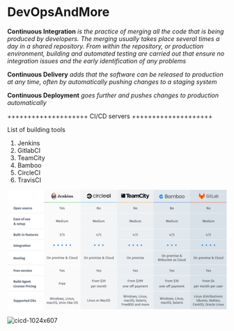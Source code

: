 # DevOpsAndMore

**Continuous Integration** *is the practice of merging all the code that is being produced by developers. The merging usually takes place several times a day in a shared repository. From within the repository, or production environment, building and automated testing are carried out that ensure no integration issues and the early identification of any problems*

**Continuous Delivery** *adds that the software can be released to production at any time, often by automatically pushing changes to a staging system*

**Continuous Deployment** *goes further and pushes changes to production automatically*


++++++++++++++++++++ CI/CD servers ++++++++++++++++++++ 

List of building tools
1. Jenkins
2. GitlabCI
3. TeamCity
4. Bamboo
5. CircleCI
6. TravisCI

![Top-5-CICD-Tools](Top-5-CICD-Tools.png)


![cicd-1024x607](https://user-images.githubusercontent.com/55590689/117694422-cebc7e80-b1c7-11eb-80c0-4c1ee6432060.png)

